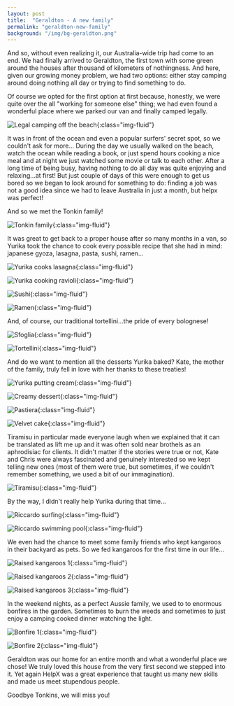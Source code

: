 ```yaml
---
layout: post
title:  "Geraldton - A new family"
permalink: "geraldton-new-family"
background: "/img/bg-geraldton.png"
---
```


And so, without even realizing it, our Australia-wide trip had come to an end. We had finally arrived to Geraldton, the first town with some green around the houses after thousand of kilometers of nothingness. And here, given our growing money problem, we had two options: either stay camping around doing nothing all day or trying to find something to do.

Of course we opted for the first option at first because, honestly, we were quite over the all "working for someone else" thing; we had even found a wonderful place where we parked our van and finally camped legally.

![Legal camping off the beach](https://farm8.staticflickr.com/7621/26954421766_375c99deae_c.jpg){:class="img-fluid"}

It was in front of the ocean and even a popular surfers' secret spot, so we couldn't ask for more... During the day we usually walked on the beach, watch the ocean while reading a book, or just spend hours cooking a nice meal and at night we just watched some movie or talk to each other.
After a long time of being busy, having nothing to do all day was quite enjoying and relaxing...at first!
But just couple of days of this were enough to get us bored so we began to look around for something to do: finding a job was not a good idea since we had to leave Australia in just a month, but helpx was perfect!

And so we met the Tonkin family!

![Tonkin family](https://farm8.staticflickr.com/7451/27420846184_4b8fdd4514_c.jpg){:class="img-fluid"}

It was great to get back to a proper house after so many months in a van, so Yurika took the chance to cook every possible recipe that she had in mind: japanese gyoza, lasagna, pasta, sushi, ramen...

![Yurika cooks lasagna](https://farm8.staticflickr.com/7042/26382362984_6b35d8ddd8_c.jpg){:class="img-fluid"}

![Yurika cooking ravioli](https://farm8.staticflickr.com/7272/26713967050_e9915d69fa_c.jpg){:class="img-fluid"}

![Sushi](https://farm8.staticflickr.com/7497/27164676275_67f0fd9405_c.jpg){:class="img-fluid"}

![Ramen](https://farm8.staticflickr.com/7304/27171473331_58ec4e46bf_c.jpg){:class="img-fluid"}

And, of course, our traditional tortellini...the pride of every bolognese!

![Sfoglia](https://farm8.staticflickr.com/7128/27262776625_662665ba20_c.jpg){:class="img-fluid"}

![Tortellini](https://farm8.staticflickr.com/7431/27228950606_f3bd99dafb_c.jpg){:class="img-fluid"}


And do we want to mention all the desserts Yurika baked? Kate, the mother of the family, truly fell in love with her thanks to these treaties!

![Yurika putting cream](https://farm8.staticflickr.com/7427/27131103986_7a772fa3eb_c.jpg){:class="img-fluid"}

![Creamy dessert](https://farm8.staticflickr.com/7016/26558166544_640d2e4340_c.jpg){:class="img-fluid"}

![Pastiera](https://farm8.staticflickr.com/7284/27742988030_1379a13ec6_c.jpg){:class="img-fluid"}

![Velvet cake](https://farm8.staticflickr.com/7503/26674256474_7f9590307d_c.jpg){:class="img-fluid"}

Tiramisu in particular made everyone laugh when we explained that it can be translated as lift me up and it was often sold near brothels as an aphrodisiac for clients. It didn't matter if the stories were true or not, Kate and Chris were always fascinated and genuinely interested so we kept telling new ones (most of them were true, but sometimes, if we couldn't remember something, we used a bit of our immagination).

![Tiramisu](https://farm8.staticflickr.com/7005/27069418732_86f9a524f8_c.jpg){:class="img-fluid"}

By the way, I didn't really help Yurika during that time...

![Riccardo surfing](https://farm8.staticflickr.com/7603/26954388786_b2c1e4470a_c.jpg){:class="img-fluid"}

![Riccardo swimming pool](https://farm8.staticflickr.com/7220/26919241051_d5a4c8ff0e_c.jpg){:class="img-fluid"}

We even had the chance to meet some family friends who kept kangaroos in their backyard as pets. So we fed kangaroos for the first time in our life...

![Raised kangaroos 1](https://farm8.staticflickr.com/7269/27164804715_5bafd9fc58_c.jpg){:class="img-fluid"}

![Raised kangaroos 2](https://farm8.staticflickr.com/7586/27069369312_c4db954724_c.jpg){:class="img-fluid"}

![Raised kangaroos 3](https://farm8.staticflickr.com/7071/27096094901_681d7d40fa_c.jpg){:class="img-fluid"}

In the weekend nights, as a perfect Aussie family, we used to to enormous bonfires in the garden. Sometimes to burn the weeds and sometimes to just enjoy a camping cooked dinner watching the light.

![Bonfire 1](https://farm8.staticflickr.com/7445/26965450560_e5b94c6a81_c.jpg){:class="img-fluid"}

![Bonfire 2](https://farm8.staticflickr.com/7075/27143535782_d56b9e4610_c.jpg){:class="img-fluid"}

Geraldton was our home for an entire month and what a wonderful place we chose!
We truly loved this house from the very first second we stepped into it.
Yet again HelpX was a great experience that taught us many new skills and made us meet stupendous people.

Goodbye Tonkins, we will miss you!



